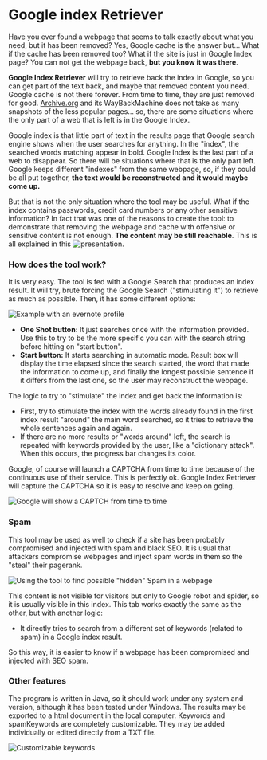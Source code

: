 # Google index Retriever

Have you ever found a webpage that seems to talk exactly about what you need, but it has been removed? Yes, Google cache is the answer but... What if the cache has been removed too? What if the site is just in Google Index page? You can not get the webpage back, <b>but you know it was there</b>. 

<b>Google Index Retriever</b> will try to retrieve back the index in Google, so you can get part of the text back, and maybe that removed content you need. Google cache is not there forever. From time to time, they are just removed for good. [Archive.org](https://archive.org/) and its WayBackMachine does not take as many snapshots of the less popular pages... so, there are some situations where the only part of a web that is left is in the Google Index.

Google index is that little part of text in the results page that Google search engine shows when the user searches for anything. In the "index", the searched words matching appear in bold. Google Index is the last part of a web to disappear. So there will be situations where that is the only part left. Google keeps different "indexes" from the same webpage, so, if they could be all put together, <b>the text would be reconstructed and it would maybe come up.</b>

But that is not the only situation where the tool may be useful. What if the index contains passwords, credit card numbers or any other sensitive information? In fact that was one of the reasons to create the tool: to demonstrate that removing the webpage and cache with offensive or sensitive content is not enough. <b>The content may be still reachable</b>. This is all explained in this ![presentation](https://es.slideshare.net/chemai64/no-me-indexes-que-me-cacheo).

### How does the tool work? ###

It is very easy. The tool is fed with a Google Search that produces an index result. It will try, brute forcing the Google Search ("stimulating it") to retrieve as much as possible. Then, it has some different options:

![Example with an evernote profile](http://4.bp.blogspot.com/-yfN1DgR6ytU/VTnwlBta7UI/AAAAAAAAC50/2nL715TinIE/s1600/GIR1.PNG)

* <b>One Shot button:</b> It just searches once with the information provided. Use this to try to be the more specific you can with the search string before hitting on "start button".
* <b>Start button:</b> It starts searching in automatic mode. Result box will display the time elapsed since the search started, the word that made the information to come up, and finally the longest possible sentence if it differs from the last one, so the user may reconstruct the webpage.


The logic to try to "stimulate" the index and get back the information is:

* First, try to stimulate the index with the words already found in the first index result "around" the main word searched, so it tries to retrieve the whole sentences again and again.
* If there are no more results or "words around" left, the search is repeated with keywords provided by the user, like a "dictionary attack". When this occurs, the progress bar changes its color.


Google, of course will launch a CAPTCHA from time to time because of the continuous use of their service. This is perfectly ok. Google Index Retriever will capture the CAPTCHA so it is easy to resolve and keep on going.

![Google will show a CAPTCH from time to time](http://3.bp.blogspot.com/-T7vYCWh5uDQ/VTnwnCtirLI/AAAAAAAAC58/7FCHitoT1OE/s1600/GIR2.PNG)

### Spam ###

This tool may be used as well to check if a site has been probably compromised and injected with spam and black SEO. It is usual that attackers compromise webpages and inject spam words in them so the "steal" their pagerank. 

![Using the tool to find possible "hidden" Spam in a webpage](http://1.bp.blogspot.com/-GYUrhCu8lGw/VTnwo85bNrI/AAAAAAAAC6E/FZP8WQs50mE/s1600/GIR3.PNG)

This content is not visible for visitors but only to Google robot and spider, so it is usually visible in this index. This tab works exactly the same as the other, but with another logic:

* It directly tries to search from a different set of keywords (related to spam) in a Google index result.


So this way, it is easier to know if a webpage has been compromised and injected with SEO spam.

### Other features ###

The program is written in Java, so it should work under any system and version, although it has been tested under Windows. The results may be exported to a html document in the local computer. Keywords and spamKeywords are completely customizable. They may be added individually or edited directly from a TXT file. 

![Customizable keywords](http://2.bp.blogspot.com/-Wt-r_c8FUXI/VTn1vRFaCtI/AAAAAAAAC6U/6D4HDD6Hvi8/s1600/GIR4.PNG)

